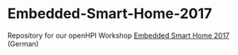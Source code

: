 # Embedded-Smart-Home-2017
  
Repository for our openHPI Workshop [Embedded Smart Home 2017](https://open.hpi.de/courses/smarthome2017/) (German)  
